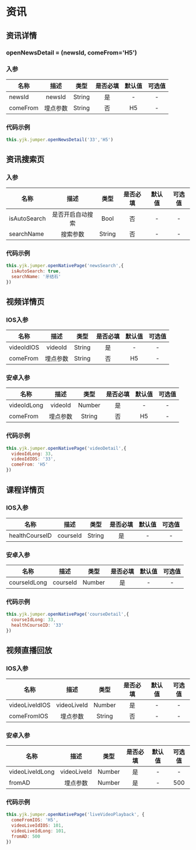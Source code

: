 # 资讯

## 资讯详情

### openNewsDetail = (newsId, comeFrom='H5')
### 入参

| 名称     |                描述                |   类型   | 是否必填 | 默认值 | 可选值 |
| --------| :--------------------------------: | :------: | :------: | :----: | :------: |
| newsId     |     newsId                     |  String  |    是    |  -    |    -   |
| comeFrom     |     埋点参数                    |  String  |    否    |   H5    |    -   |


### 代码示例

```js
this.yjk.jumper.openNewsDetail('33','H5')
``` 


## 资讯搜索页
### 入参

| 名称     |                描述                |   类型   | 是否必填 | 默认值 | 可选值 |
| --------| :--------------------------------: | :------: | :------: | :----: | :------: |
| isAutoSearch     |     是否开启自动搜索           |  Bool  |    否    |  -    |    -   |
| searchName       |     搜索参数                  |  String  |    否    |   -    |    -   |


### 代码示例

```js
this.yjk.jumper.openNativePage('newsSearch',{
  isAutoSearch: true,
  searchName: '牙结石'
})
``` 

## 视频详情页
### IOS入参

| 名称     |                描述                |   类型   | 是否必填 | 默认值 | 可选值 |
| --------| :--------------------------------: | :------: | :------: | :----: | :------: |
| videoIdIOS     |     videoId           |  String  |    是    |  -    |    -   |
| comeFrom     |     埋点参数                    |  String  |    否    |   H5    |    -   |

### 安卓入参

| 名称     |                描述                |   类型   | 是否必填 | 默认值 | 可选值 |
| --------| :--------------------------------: | :------: | :------: | :----: | :------: |
| videoIdLong     |     videoId                |  Number  |    是    |  -    |    -   |
| comeFrom     |     埋点参数                    |  String  |    否    |   H5    |    -   |


### 代码示例

```js
this.yjk.jumper.openNativePage('videoDetail',{
  videoIdLong: 33,
  videoIdIOS: '33',
  comeFrom: 'H5'
})
``` 

## 课程详情页
### IOS入参

| 名称     |                描述                |   类型   | 是否必填 | 默认值 | 可选值 |
| --------| :--------------------------------: | :------: | :------: | :----: | :------: |
| healthCourseID     |     courseId           |  String  |    是    |  -    |    -   |

### 安卓入参

| 名称     |                描述                |   类型   | 是否必填 | 默认值 | 可选值 |
| --------| :--------------------------------: | :------: | :------: | :----: | :------: |
| courseIdLong     |     courseId                |  Number  |    是    |  -    |    -   |


### 代码示例

```js
this.yjk.jumper.openNativePage('courseDetail',{
  courseIdLong: 33,
  healthCourseID: '33'
})
``` 

## 视频直播回放
### IOS入参

| 名称     |                描述                |   类型   | 是否必填 | 默认值 | 可选值 |
| --------| :--------------------------------: | :------: | :------: | :----: | :------: |
| videoLiveIdIOS     |     videoLiveId           |  Number  |    是    |  -    |    -   |
| comeFromIOS     |     埋点参数                    |  String  |    否    |   -    |    -   |

### 安卓入参

| 名称     |                描述                |   类型   | 是否必填 | 默认值 | 可选值 |
| --------| :--------------------------------: | :------: | :------: | :----: | :------: |
| videoLiveIdLong     |     videoLiveId        |  Number  |    是    |  -    |    -   |
| fromAD     |     埋点参数                    |  Number  |    是    |   -    |    500   |


### 代码示例

```js
this.yjk.jumper.openNativePage('liveVideoPlayback', {
  comeFromIOS: 'H5',
  videoLiveIdIOS: 101,
  videoLiveIdLong: 101,
  fromAD: 500
})
```